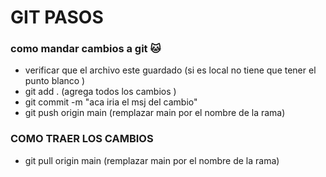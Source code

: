 # GIT PASOS 

### como mandar cambios a git 🐱

* verificar que el archivo este guardado  (si es local no tiene que tener el punto blanco )
* git add . (agrega todos los cambios )
* git commit -m "aca iria el msj del cambio"
* git push origin main (remplazar main por el nombre de la rama)

### COMO TRAER LOS CAMBIOS

* git pull origin main (remplazar main por el nombre de la rama)

